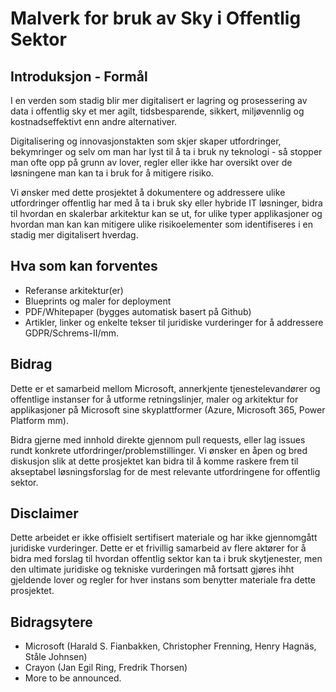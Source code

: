 # Malverk for bruk av Sky i Offentlig Sektor
## Introduksjon - Formål
I en verden som stadig blir mer digitalisert er lagring og prosessering av data i offentlig sky et mer agilt, tidsbesparende, sikkert, miljøvennlig og kostnadseffektivt enn andre alternativer.

Digitalisering og innovasjonstakten som skjer skaper utfordringer, bekymringer og selv om man har lyst til å ta i bruk ny teknologi - så stopper man ofte opp på grunn av lover, regler eller ikke har oversikt over de løsningene man kan ta i bruk for å mitigere risiko.

Vi ønsker med dette prosjektet å dokumentere og addressere ulike utfordringer offentlig har med å ta i bruk sky eller hybride IT løsninger, bidra til hvordan en skalerbar arkitektur kan se ut, for ulike typer applikasjoner og hvordan man kan kan mitigere ulike risikoelementer som identifiseres i en stadig mer digitalisert hverdag. 
## Hva som kan forventes
 - Referanse arkitektur(er)
 - Blueprints og maler for deployment
 - PDF/Whitepaper (bygges automatisk basert på Github)
 - Artikler, linker og enkelte tekser til juridiske vurderinger for å addressere GDPR/Schrems-II/mm. 


## Bidrag
Dette er et samarbeid mellom Microsoft, annerkjente tjenestelevandører og offentlige instanser for å utforme retningslinjer, maler og arkitektur for applikasjoner på Microsoft sine skyplattformer (Azure, Microsoft 365, Power Platform mm).

Bidra gjerne med innhold direkte gjennom pull requests, eller lag issues rundt konkrete utfordringer/problemstillinger. Vi ønsker en åpen og bred diskusjon slik at dette prosjektet kan bidra til å komme raskere frem til akseptabel løsningsforslag for de mest relevante utfordringene for offentlig sektor.
 

## Disclaimer
Dette arbeidet er ikke offisielt sertifisert materiale og har ikke gjennomgått juridiske vurderinger. Dette er et frivillig samarbeid av flere aktører for å bidra med forslag til hvordan offentlig sektor kan ta i bruk skytjenester, men den ultimate juridiske og tekniske vurderingen må fortsatt gjøres ihht gjeldende lover og regler for hver instans som benytter materiale fra dette prosjektet.


## Bidragsytere
 - Microsoft (Harald S. Fianbakken, Christopher Frenning, Henry Hagnäs, Ståle Johnsen)
 - Crayon (Jan Egil Ring, Fredrik Thorsen)
 - More to be announced.
